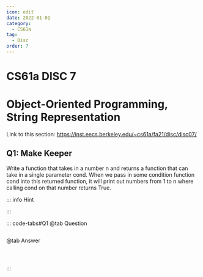 ```yaml
---
icon: edit
date: 2022-01-01
category:
  - CS61a
tag:
  - Disc
order: 7
---
```


# CS61a DISC 7
# Object-Oriented Programming, String Representation
Link to this section: <https://inst.eecs.berkeley.edu/~cs61a/fa21/disc/disc07/>
## Q1: Make Keeper
Write a function that takes in a number n and returns a function that can take in a single parameter cond. When we pass in some condition function cond into this returned function, it will print out numbers from 1 to n where calling cond on that number returns True.

::: info Hint

:::

::: code-tabs#Q1
@tab Question
```

```

@tab Answer
```



```
:::

